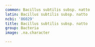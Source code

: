 ```yaml
---
common: Bacillus subtilis subsp. natto
latin: Bacillus subtilis subsp. natto
ncbi: '86029'
title: Bacillus subtilis subsp. natto
group: Bacteria
image: .na.character

---
```

